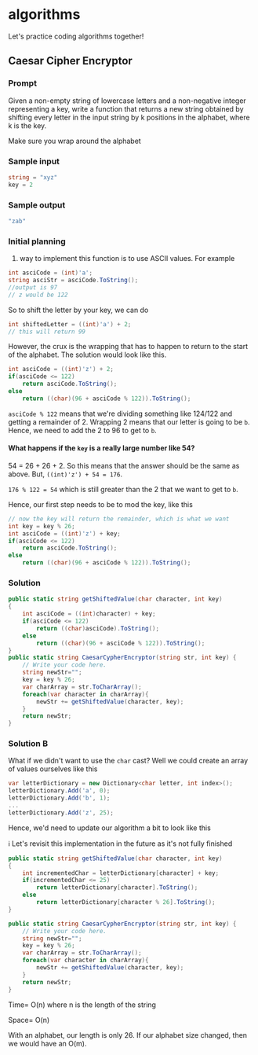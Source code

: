 # algorithms

Let's practice coding algorithms together!

## Caesar Cipher Encryptor

### Prompt

Given a non-empty string of lowercase letters and a non-negative integer
  representing a key, write a function that returns a new string obtained by
  shifting every letter in the input string by k positions in the alphabet,
  where k is the key.
  
Make sure you wrap around the alphabet
  
### Sample input

```c#
string = "xyz"
key = 2
```

### Sample output

```c#
"zab"
```

### Initial planning

1. way to implement this function is to use ASCII values. For example

```c#
int asciCode = (int)'a';
string asciStr = asciCode.ToString();
//output is 97
// z would be 122
```

So to shift the letter by your key, we can do

```c#
int shiftedLetter = ((int)'a') + 2;
// this will return 99
```

However, the crux is the wrapping that has to happen to return to the start of the alphabet. The solution would look like this.

```c#
int asciCode = ((int)'z') + 2;
if(asciCode <= 122)
	return asciCode.ToString();
else
	return ((char)(96 + asciCode % 122)).ToString();
```

`asciCode % 122` means that we're dividing something like 124/122 and getting a remainder of 2. Wrapping 2 means that our letter is going to be `b`. Hence, we
need to add the 2 to 96 to get to `b`.

#### What happens if the `key` is a really large number like 54?

54 = 26 + 26 + 2. So this means that the answer should be the same as above. But, `((int)'z') + 54 = 176`. 

`176 % 122 = 54` which is still greater than the 2 that we want to get to `b`.

Hence, our first step needs to be to mod the key, like this

```c#
// now the key will return the remainder, which is what we want
int key = key % 26;
int asciCode = ((int)'z') + key;
if(asciCode <= 122)
	return asciCode.ToString();
else
	return ((char)(96 + asciCode % 122)).ToString();
```

### Solution

```c#
public static string getShiftedValue(char character, int key)
{
	int asciCode = ((int)character) + key;
	if(asciCode <= 122)
		return ((char)asciCode).ToString();
	else
		return ((char)(96 + asciCode % 122)).ToString();
}
public static string CaesarCypherEncryptor(string str, int key) {
	// Write your code here.
	string newStr="";
	key = key % 26;
	var charArray = str.ToCharArray();
	foreach(var character in charArray){
		newStr += getShiftedValue(character, key);
	}
	return newStr;
}
```

### Solution B

What if we didn't want to use the `char` cast? Well we could create an array of values ourselves like this

```c#
var letterDictionary = new Dictionary<char letter, int index>();
letterDictionary.Add('a', 0);
letterDictionary.Add('b', 1);
...
letterDictionary.Add('z', 25);
```

Hence, we'd need to update our algorithm a bit to look like this

ℹ️ Let's revisit this implementation in the future as it's not fully finished

```c#
public static string getShiftedValue(char character, int key)
{
	int incrementedChar = letterDictionary[character] + key;
	if(incrementedChar <= 25)
		return letterDictionary[character].ToString();
	else
		return letterDictionary[character % 26].ToString();
}

public static string CaesarCypherEncryptor(string str, int key) {
	// Write your code here.
	string newStr="";
	key = key % 26;
	var charArray = str.ToCharArray();
	foreach(var character in charArray){
		newStr += getShiftedValue(character, key);
	}
	return newStr;
}
```

Time= O(n) where n is the length of the string

Space= O(n) 

With an alphabet, our length is only 26. If our alphabet size changed, then we would have an O(m).
